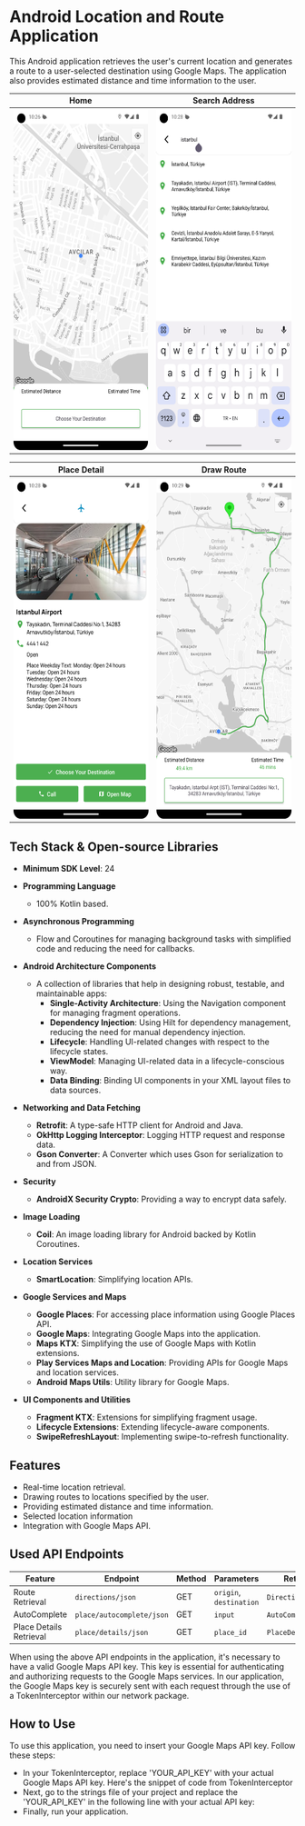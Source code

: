 # Android Location and Route Application

This Android application retrieves the user's current location and generates a route to a user-selected destination using Google Maps. The application also provides estimated distance and time information to the user.

| Home | Search Address 
| ----- | ----- |
|<img src="media/1.png" width="270" height="600"/>|<img src="media/2.png" width="270" height="600"/>|

| Place Detail|Draw Route|
| ----- | ----- | 
|<img src="media/3.png" width="270" height="600"/>|<img src="media/4.png" width="270" height="600"/>|

## Tech Stack & Open-source Libraries

* **Minimum SDK Level**: 24

* **Programming Language**
  * 100% Kotlin based.

* **Asynchronous Programming**
  * Flow and Coroutines for managing background tasks with simplified code and reducing the need for callbacks.

* **Android Architecture Components**
  * A collection of libraries that help in designing robust, testable, and maintainable apps:
    * **Single-Activity Architecture**: Using the Navigation component for managing fragment operations.
    * **Dependency Injection**: Using Hilt for dependency management, reducing the need for manual dependency injection.
    * **Lifecycle**: Handling UI-related changes with respect to the lifecycle states.
    * **ViewModel**: Managing UI-related data in a lifecycle-conscious way.
    * **Data Binding**: Binding UI components in your XML layout files to data sources.

* **Networking and Data Fetching**
  * **Retrofit**: A type-safe HTTP client for Android and Java.
  * **OkHttp Logging Interceptor**: Logging HTTP request and response data.
  * **Gson Converter**: A Converter which uses Gson for serialization to and from JSON.

* **Security**
  * **AndroidX Security Crypto**: Providing a way to encrypt data safely.

* **Image Loading**
  * **Coil**: An image loading library for Android backed by Kotlin Coroutines.

* **Location Services**
  * **SmartLocation**: Simplifying location APIs.

* **Google Services and Maps**
  * **Google Places**: For accessing place information using Google Places API.
  * **Google Maps**: Integrating Google Maps into the application.
  * **Maps KTX**: Simplifying the use of Google Maps with Kotlin extensions.
  * **Play Services Maps and Location**: Providing APIs for Google Maps and location services.
  * **Android Maps Utils**: Utility library for Google Maps.

* **UI Components and Utilities**
  * **Fragment KTX**: Extensions for simplifying fragment usage.
  * **Lifecycle Extensions**: Extending lifecycle-aware components.
  * **SwipeRefreshLayout**: Implementing swipe-to-refresh functionality.

## Features
- Real-time location retrieval.
- Drawing routes to locations specified by the user.
- Providing estimated distance and time information.
- Selected location information
- Integration with Google Maps API.


## Used API Endpoints
| Feature                 | Endpoint                    | Method | Parameters            | Return Type             |
|-------------------------|-----------------------------|--------|-----------------------|-------------------------|
| Route Retrieval         | `directions/json`           | GET    | `origin`, `destination`| `DirectionResponse`     |
| AutoComplete            | `place/autocomplete/json`   | GET    | `input`               | `AutoCompleteResponse`  |
| Place Details Retrieval | `place/details/json`        | GET    | `place_id`            | `PlaceDetailsResponse`  |

When using the above API endpoints in the application, it's necessary to have a valid Google Maps API key. This key is essential for authenticating and authorizing requests to the Google Maps services. In our application, the Google Maps key is securely sent with each request through the use of a TokenInterceptor within our network package.

## How to Use
To use this application, you need to insert your Google Maps API key. Follow these steps:
- In your TokenInterceptor, replace 'YOUR_API_KEY' with your actual Google Maps API key. Here's the snippet of code from TokenInterceptor
- Next, go to the strings file of your project and replace the 'YOUR_API_KEY' in the following line with your actual API key:
- Finally, run your application.
